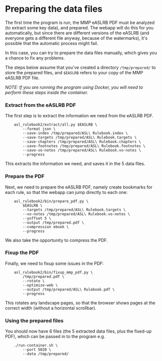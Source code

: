 # Preparing the data files

The first time the program is run, the MMP eASLRB PDF must be analyzed (to extract some key data), and prepared. The webapp will do this for you automatically, but since there are different versions of the eASLRB (and everyone gets a different file anyway, because of the watermarks), it's possible that the automatic process might fail.

In this case, you can try to prepare the data files manually, which gives you a chance to fix any problems.

The steps below assume that you've created a directory `/tmp/prepared/` to store the prepared files, and `$EASLRB` refers to your copy of the MMP eASLRB PDF file.

*NOTE: If you are running the program using Docker, you will need to perform these steps inside the container.*

### Extract from the eASLRB PDF

The first step is to extract the information we need from the eASLRB PDF.
```
    asl_rulebook2/extract/all.py $EASLRB \
        --format json \
        --save-index /tmp/prepared/ASL\ Rulebook.index \
        --save-targets /tmp/prepared/ASL\ Rulebook.targets \
        --save-chapters /tmp/prepared/ASL\ Rulebook.chapters \
        --save-footnotes /tmp/prepared/ASL\ Rulebook.footnotes \
        --save-vo-notes /tmp/prepared/ASL\ Rulebook.vo-notes \
        --progress
```
This extracts the information we need, and saves it in the 5 data files.

### Prepare the PDF

Next, we need to prepare the eASLRB PDF, namely create bookmarks for each rule, so that the webapp can jump directly to each one:
```
    asl_rulebook2/bin/prepare_pdf.py \
        $EASLRB \
        --targets /tmp/prepared/ASL\ Rulebook.targets \
        --vo-notes /tmp/prepared/ASL\ Rulebook.vo-notes \
        --yoffset 5 \
        --output /tmp/prepared.pdf \
        --compression ebook \
        --progress
```
We also take the opportunity to compress the PDF.

### Fixup the PDF

Finally, we need to fixup some issues in the PDF:
```
    asl_rulebook2/bin/fixup_mmp_pdf.py \
        /tmp/prepared.pdf \
        --rotate \
        --optimize-web \
        --output /tmp/prepared/ASL\ Rulebook.pdf \
        --progress
```
This rotates any landscape pages, so that the browser shows pages at the correct width (without a horizontal scrollbar).

### Using the prepared files

You should now have 6 files (the 5 extracted data files, plus the fixed-up PDF), which can be passed in to the program e.g.
```
    ./run-container.sh \
        --port 5020 \
        --data /tmp/prepared/
```
